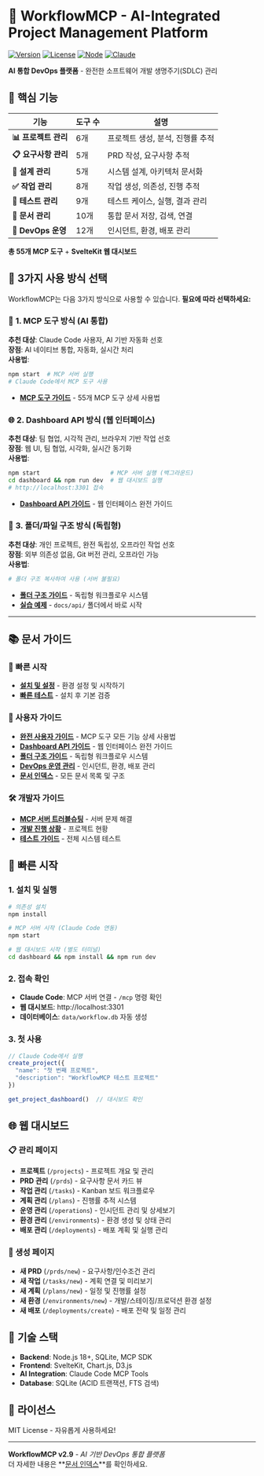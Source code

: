 # 🚀 WorkflowMCP - AI-Integrated Project Management Platform

[![Version](https://img.shields.io/badge/version-2.9.0-blue.svg)](https://github.com/foswmine/workflow-mcp)
[![License](https://img.shields.io/badge/license-MIT-green.svg)](https://opensource.org/licenses/MIT)
[![Node](https://img.shields.io/badge/node-%3E%3D18.0.0-brightgreen.svg)](https://nodejs.org)
[![Claude](https://img.shields.io/badge/Claude%20Code-Integrated-orange.svg)](https://claude.ai/code)

**AI 통합 DevOps 플랫폼** - 완전한 소프트웨어 개발 생명주기(SDLC) 관리

## 🎯 **핵심 기능**

| 기능 | 도구 수 | 설명 |
|------|---------|------|
| **📊 프로젝트 관리** | 6개 | 프로젝트 생성, 분석, 진행률 추적 |
| **📋 요구사항 관리** | 5개 | PRD 작성, 요구사항 추적 |
| **🎨 설계 관리** | 5개 | 시스템 설계, 아키텍처 문서화 |
| **✅ 작업 관리** | 8개 | 작업 생성, 의존성, 진행 추적 |
| **🧪 테스트 관리** | 9개 | 테스트 케이스, 실행, 결과 관리 |
| **📝 문서 관리** | 10개 | 통합 문서 저장, 검색, 연결 |
| **🚀 DevOps 운영** | 12개 | 인시던트, 환경, 배포 관리 |

**총 55개 MCP 도구** + **SvelteKit 웹 대시보드**

## 🎯 **3가지 사용 방식 선택**

WorkflowMCP는 다음 3가지 방식으로 사용할 수 있습니다. **필요에 따라 선택하세요:**

### 🤖 **1. MCP 도구 방식** (AI 통합)
**추천 대상**: Claude Code 사용자, AI 기반 자동화 선호  
**장점**: AI 네이티브 통합, 자동화, 실시간 처리  
**사용법**: 
```bash
npm start  # MCP 서버 실행
# Claude Code에서 MCP 도구 사용
```
- **[MCP 도구 가이드](docs/guides/USER_GUIDE.md)** - 55개 MCP 도구 상세 사용법

### 🌐 **2. Dashboard API 방식** (웹 인터페이스)  
**추천 대상**: 팀 협업, 시각적 관리, 브라우저 기반 작업 선호  
**장점**: 웹 UI, 팀 협업, 시각화, 실시간 동기화  
**사용법**:
```bash
npm start                    # MCP 서버 실행 (백그라운드)
cd dashboard && npm run dev  # 웹 대시보드 실행
# http://localhost:3301 접속
```
- **[Dashboard API 가이드](docs/DASHBOARD_API_GUIDE.md)** - 웹 인터페이스 완전 가이드

### 📁 **3. 폴더/파일 구조 방식** (독립형)
**추천 대상**: 개인 프로젝트, 완전 독립성, 오프라인 작업 선호  
**장점**: 외부 의존성 없음, Git 버전 관리, 오프라인 가능  
**사용법**: 
```bash
# 폴더 구조 복사하여 사용 (서버 불필요)
```
- **[폴더 구조 가이드](docs/STANDALONE_WORKFLOW_SYSTEM.md)** - 독립형 워크플로우 시스템
- **[실습 예제](docs/api/)** - `docs/api/` 폴더에서 바로 시작

---

## 📚 **문서 가이드**

### 🚀 빠른 시작
- **[설치 및 설정](docs/guides/USER_GUIDE.md#설치-및-설정)** - 환경 설정 및 시작하기
- **[빠른 테스트](docs/testing/QUICK_TEST_CHECKLIST.md)** - 설치 후 기본 검증

### 📖 사용자 가이드  
- **[완전 사용자 가이드](docs/guides/USER_GUIDE.md)** - MCP 도구 모든 기능 상세 사용법
- **[Dashboard API 가이드](docs/DASHBOARD_API_GUIDE.md)** - 웹 인터페이스 완전 가이드
- **[폴더 구조 가이드](docs/STANDALONE_WORKFLOW_SYSTEM.md)** - 독립형 워크플로우 시스템
- **[DevOps 운영 관리](docs/guides/DEVOPS_OPERATIONS_GUIDE.md)** - 인시던트, 환경, 배포 관리
- **[문서 인덱스](docs/README.md)** - 모든 문서 목록 및 구조

### 🛠️ 개발자 가이드
- **[MCP 서버 트러블슈팅](docs/development/MCP_SERVER_TROUBLESHOOTING_GUIDE.md)** - 서버 문제 해결
- **[개발 진행 상황](docs/development/DEVELOPMENT_PROGRESS.md)** - 프로젝트 현황
- **[테스트 가이드](docs/testing/MCP_PHASE_2_9_TESTING_GUIDE.md)** - 전체 시스템 테스트

## 🚀 **빠른 시작**

### 1. 설치 및 실행
```bash
# 의존성 설치
npm install

# MCP 서버 시작 (Claude Code 연동)
npm start

# 웹 대시보드 시작 (별도 터미널)
cd dashboard && npm install && npm run dev
```

### 2. 접속 확인
- **Claude Code**: MCP 서버 연결 - `/mcp` 명령 확인  
- **웹 대시보드**: http://localhost:3301
- **데이터베이스**: `data/workflow.db` 자동 생성

### 3. 첫 사용
```javascript
// Claude Code에서 실행
create_project({
  "name": "첫 번째 프로젝트",
  "description": "WorkflowMCP 테스트 프로젝트"
})

get_project_dashboard()  // 대시보드 확인
```

## 🌐 **웹 대시보드**

### 📋 관리 페이지
- **프로젝트** (`/projects`) - 프로젝트 개요 및 관리
- **PRD 관리** (`/prds`) - 요구사항 문서 카드 뷰
- **작업 관리** (`/tasks`) - Kanban 보드 워크플로우
- **계획 관리** (`/plans`) - 진행률 추적 시스템
- **운영 관리** (`/operations`) - 인시던트 관리 및 상세보기
- **환경 관리** (`/environments`) - 환경 생성 및 상태 관리  
- **배포 관리** (`/deployments`) - 배포 계획 및 실행 관리

### 🔧 생성 페이지
- **새 PRD** (`/prds/new`) - 요구사항/인수조건 관리
- **새 작업** (`/tasks/new`) - 계획 연결 및 미리보기
- **새 계획** (`/plans/new`) - 일정 및 진행률 설정
- **새 환경** (`/environments/new`) - 개발/스테이징/프로덕션 환경 설정
- **새 배포** (`/deployments/create`) - 배포 전략 및 일정 관리

## 🔧 **기술 스택**

- **Backend**: Node.js 18+, SQLite, MCP SDK
- **Frontend**: SvelteKit, Chart.js, D3.js
- **AI Integration**: Claude Code MCP Tools
- **Database**: SQLite (ACID 트랜잭션, FTS 검색)

## 📄 **라이선스**

MIT License - 자유롭게 사용하세요!

---

**WorkflowMCP v2.9** - *AI 기반 DevOps 통합 플랫폼*  
더 자세한 내용은 **[문서 인덱스](docs/README.md)**를 확인하세요.